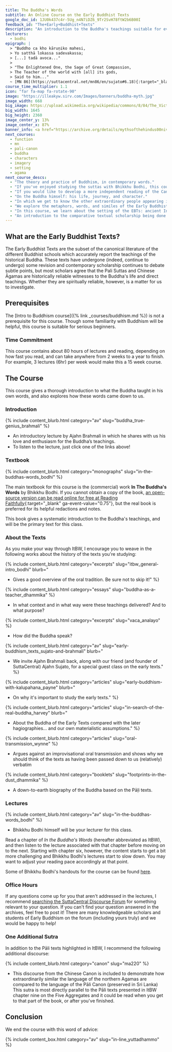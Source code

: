 ```yaml
---
title: The Buddha's Words
subtitle: An Online Course on the Early Buddhist Texts
google_doc_id: 1JU0k437c4r-5Ug_n4N7iDZ6_9Tr2SvH78ftW2b6B00I
feedback_id: "The+Early+Buddhist+Texts"
description: "An introduction to the Buddha's teachings suitable for everyone based on Bhikkhu Bodhi’s popular anthology, *In The Buddha’s Words*."
lecturers:
  - bodhi
epigraph: |
  > "Buddho ca kho kāruṇiko mahesi,  
  > Yo satthā lokassa sadevakassa;  
  > [...] tadā avoca..."  
  >  
  > "The Enlightened One, the Sage of Great Compassion,  
  > The Teacher of the world with [all] its gods,  
  > Said to him..."  
  ~ [MN 86](https://suttacentral.net/mn86/en/sujato#6.18){:target="_blank"}
course_time_multiplier: 1.1
icon: "far fa-map fa-rotate-90"
image: "https://illeakyw.sirv.com/Images/banners/buddha-myth.jpg"
image_width: 668
big_image: https://upload.wikimedia.org/wikipedia/commons/8/84/The_Victory_of_Buddha_-_Myths_of_the_Hindus_%26_Buddhists.jpg
big_width: 1645
big_height: 2360
image_center_y: 13%
image_center_x: 87%
banner_info: <a href="https://archive.org/details/mythsofthehindus00niveuoft/page/n9/mode/1up">Abanindro Nath Tagore</a>
next_courses:
  - function
  - mn
  - pali-canon
  - buddha
  - characters
  - imagery
  - setting
  - agama
next_course_descs:
  - "The theory and practice of Buddhism, in contemporary words."
  - "If you've enjoyed studying the suttas with Bhikkhu Bodhi, this course will be a natural continuation. We'll continue our methodical study of the suttas and their historicity through a long tour of half of the Middle Length Discourses."
  - "If you would like to develop a more independent reading of the Canon, this course deepens our textual study with fun and accessible material from the sutta and vinaya pitakas."
  - "On the Buddha himself: his life, journey, and character."
  - "In which we get to know the other extraordinary people appearing in the canon."
  - "We explore the metaphors, words, and similes of the Early Buddhist Texts and begin to read the language of the suttas more closely in this highly recommended class."
  - "In this course, we learn about the setting of the EBTs: ancient India at the time of the Buddha and how they understood their own place in the universe."
  - "An introduction to the comparative textual scholarship being done with the EBTs preserved by the Northern Traditions."
---
```


## What are the Early Buddhist Texts?

The Early Buddhist Texts are the subset of the canonical literature of the different Buddhist schools which accurately report the teachings of the historical Buddha. These texts have undergone (indeed, continue to undergo) some revision and contemporary scholarship continues to debate subtle points, but most scholars agree that the Pali Suttas and Chinese Āgamas are historically reliable witnesses to the Buddha's life and direct teachings. Whether they are spiritually reliable, however, is a matter for us to investigate.

## Prerequisites
The [Intro to Buddhism course]({% link _courses/buddhism.md %}) is not a prerequisite for this course. Though some familiarity with Buddhism will be helpful, this course is suitable for serious beginners.

### Time Commitment
This course contains about 80 hours of lectures and reading, depending on how fast you read, and can take anywhere from 2 weeks to a year to finish. For example, 3 lectures (6hr) per week would make this a 15 week course.

## The Course
This course gives a thorough introduction to what the Buddha taught in his own words, and also explores how these words came down to us.

### Introduction

{% include content_blurb.html category="av" slug="buddha_true-genius_brahmali" %}
- An introductory lecture by Ajahn Brahmali in which he shares with us his love and enthusiasm for the Buddha’s teachings.
- To listen to the lecture, just click one of the links above!


### Textbook

{% include content_blurb.html category="monographs" slug="in-the-buddhas-words_bodhi" %}

The main textbook for this course is the (commercial) work **In The Buddha's Words** by Bhikkhu Bodhi. If you cannot obtain a copy of the book, [an open-source version can be read online for free at Reading Faithfully](https://www.readingfaithfully.org/in-the-buddhas-words-an-anthology-of-discourses-from-the-pali-canon-linked-to-suttacentral-net/){:target="_blank" ga-event-value="0.75"}, but the real book is preferred for its helpful redactions and notes.

This book gives a systematic introduction to the Buddha's teachings, and will be the primary text for this class.

### About the Texts

As you make your way through ItBW, I encourage you to weave in the following works about 
the history of the texts you're studying:

{% include content_blurb.html category="excerpts" slug="itbw_general-intro_bodhi" blurb="
- Gives a good overview of the oral tradition. Be sure not to skip it!" %}

{% include content_blurb.html category="essays" slug="buddha-as-a-teacher_dhammika" %}
- In what context and in what way were these teachings delivered? And to what purpose?

{% include content_blurb.html category="excerpts" slug="vaca_analayo" %}
- How did the Buddha speak?

{% include content_blurb.html category="av" slug="early-buddhism_texts_sujato-and-brahmali" blurb="
- We invite Ajahn Brahmali back, along with our friend (and founder of SuttaCentral) Ajahn Sujato, for a special guest class on the early texts." %}

{% include content_blurb.html category="articles" slug="early-buddhism-with-kalupahana_payne" blurb="
- On why it's important to study the early texts." %}

{% include content_blurb.html category="articles" slug="in-search-of-the-real-buddha_harvey" blurb="
- About the Buddha of the Early Texts compared with the later hagiographies… and our own materialistic assumptions." %}

{% include content_blurb.html category="articles" slug="oral-transmission_wynne" %}
- Argues against an improvisational oral transmission and shows why we should think of the texts as having been passed down to us (relatively) verbatim

{% include content_blurb.html category="booklets" slug="footprints-in-the-dust_dhammika" %}
- A down-to-earth biography of the Buddha based on the Pāḷi texts.

### Lectures

{% include content_blurb.html category="av" slug="in-the-buddhas-words_bodhi" %}
- Bhikkhu Bodhi himself will be your lecturer for this class.

Read a chapter of *In the Buddha's Words* (hereafter abbreviated as ItBW), and then
listen to the lecture associated with that chapter before moving on to the next.
Starting with chapter six, however, the content starts to get a bit more challenging
and Bhikkhu Bodhi's lectures start to slow down. You may want to adjust your reading
pace accordingly at that point.

Some of Bhikkhu Bodhi's handouts for the course can be found [here](https://drive.google.com/drive/folders/1EbTdp2jf0ED2oIShXSaREEQwEGyBa8gW).

### Office Hours

If any questions come up for you that aren't addressed in the lectures, I recommend 
[searching the SuttaCentral Discourse Forum](https://discourse.suttacentral.net/search) 
for something relevant to your question. If you can't find your question answered in 
the archives, feel free to post it! There are many knowledgeable scholars and students 
of Early Buddhism on the forum (including yours truly) and we would be happy to help!

### One Additional Sutra

In addition to the Pāli texts highlighted in ItBW, I recommend the following additional discourse:

{% include content_blurb.html category="canon" slug="ma220" %}
- This discourse from the Chinese Canon is included to demonstrate how extraordinarily similar the language of the northern Agamas are compared to the language of the Pāli Canon (preserved in Sri Lanka)
This sutra is most directly parallel to the Pāli texts presented in ItBW chapter nine on the Five Aggregates and it could be read when you get to that part of the book, or after you've finished.

## Conclusion

We end the course with this word of advice:

{% include content_box.html category="av" slug="in-line_yuttadhammo" %}

